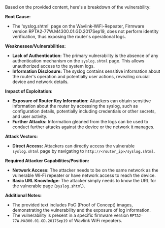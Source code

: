 Based on the provided content, here's a breakdown of the vulnerability:

**Root Cause:**

*   The 'syslog.shtml' page on the Wavlink-WiFi-Repeater, Firmware version RPTA2-77W.M4300.01.GD.2017Sep19, does not perform identity verification, thus exposing the router's operational logs.

**Weaknesses/Vulnerabilities:**

*   **Lack of Authentication:** The primary vulnerability is the absence of any authentication mechanism on the `syslog.shtml` page. This allows unauthorized access to the system logs.
*   **Information Disclosure:** The syslog contains sensitive information about the router's operation and potentially user actions, revealing crucial device and network details.

**Impact of Exploitation:**

*   **Exposure of Router Key Information:** Attackers can obtain sensitive information about the router by accessing the syslog, such as configuration details, potentially including credentials or other secrets, and user activity.
*   **Further Attacks:** Information gleaned from the logs can be used to conduct further attacks against the device or the network it manages.

**Attack Vectors:**

*   **Direct Access:** Attackers can directly access the vulnerable `syslog.shtml` page by navigating to `http://<router_ip>/syslog.shtml`.

**Required Attacker Capabilities/Position:**

*   **Network Access:** The attacker needs to be on the same network as the vulnerable Wi-Fi repeater or have network access to reach the device.
*   **Basic URL Knowledge:** The attacker simply needs to know the URL for the vulnerable page (`syslog.shtml`).

**Additional Notes:**

*   The provided text includes PoC (Proof of Concept) images, demonstrating the vulnerability and the exposure of log information.
*   The vulnerability is present in a specific firmware version `RPTA2-77W.M4300.01.GD.2017Sep19` of Wavlink WiFi repeaters.